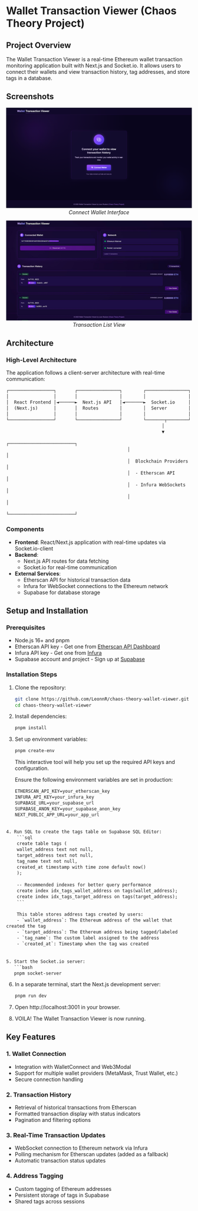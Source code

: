 # Wallet Transaction Viewer (Chaos Theory Project)

## Project Overview

The Wallet Transaction Viewer is a real-time Ethereum wallet transaction monitoring application built with Next.js and Socket.io. It allows users to connect their wallets and view transaction history, tag addresses, and store tags in a database. 

## Screenshots

<p align="center">
  <img src="./Home-page.png" alt="Wallet Connection Screen" width="600" />
  <br>
  <em>Connect Wallet Interface</em>
</p>

<p align="center">
  <img src="./Page2.jpeg" alt="Transaction List" width="600" />
  <br>
  <em>Transaction List View</em>
</p>


## Architecture

### High-Level Architecture

The application follows a client-server architecture with real-time communication:

```
┌─────────────────┐       ┌────────────────┐        ┌────────────────┐
│                 │       │                │        │                │
│  React Frontend │◄──────►  Next.js API   │◄───────►  Socket.io     │
│  (Next.js)      │       │  Routes        │        │  Server        │
│                 │       │                │        │                │
└─────────────────┘       └────────────────┘        └───────┬────────┘
                                                           │
                                                           ▼
                                              ┌─────────────────────────┐
                                              │                         │
                                              │  Blockchain Providers   │
                                              │  - Etherscan API        │
                                              │  - Infura WebSockets    │
                                              │                         │
                                              └─────────────────────────┘
```

### Components

- **Frontend**: React/Next.js application with real-time updates via Socket.io-client
- **Backend**: 
  - Next.js API routes for data fetching
  - Socket.io for real-time communication
- **External Services**:
  - Etherscan API for historical transaction data
  - Infura for WebSocket connections to the Ethereum network
  - Supabase for database storage

## Setup and Installation

### Prerequisites

- Node.js 16+ and pnpm
- Etherscan API key - Get one from [Etherscan API Dashboard](https://etherscan.io/apidashboard)
- Infura API key - Get one from [Infura](https://developer.metamask.io/)
- Supabase account and project - Sign up at [Supabase](https://supabase.com/)

### Installation Steps

1. Clone the repository:
   ```bash
   git clone https://github.com/LeonnR/chaos-theory-wallet-viewer.git
   cd chaos-theory-wallet-viewer
   ```

2. Install dependencies:
   ```bash
   pnpm install
   ```

3. Set up environment variables:
   ```bash
   pnpm create-env
   ```
   
   This interactive tool will help you set up the required API keys and configuration.


    Ensure the following environment variables are set in production:

    ```
    ETHERSCAN_API_KEY=your_etherscan_key
    INFURA_API_KEY=your_infura_key
    SUPABASE_URL=your_supabase_url
    SUPABASE_ANON_KEY=your_supabase_anon_key
    NEXT_PUBLIC_APP_URL=your_app_url
```

4. Run SQL to create the tags table on Supabase SQL Editor:
    ```sql
    create table tags (
    wallet_address text not null,
    target_address text not null,
    tag_name text not null,
    created_at timestamp with time zone default now()
    );

    -- Recommended indexes for better query performance
    create index idx_tags_wallet_address on tags(wallet_address);
    create index idx_tags_target_address on tags(target_address);
    ```

    This table stores address tags created by users:
    - `wallet_address`: The Ethereum address of the wallet that created the tag
    - `target_address`: The Ethereum address being tagged/labeled
    - `tag_name`: The custom label assigned to the address
    - `created_at`: Timestamp when the tag was created


5. Start the Socket.io server:
   ```bash
   pnpm socket-server
   ```

6. In a separate terminal, start the Next.js development server:
   ```bash
   pnpm run dev
   ```

7. Open http://localhost:3001 in your browser.

8. VOILA! The Wallet Transaction Viewer is now running.

## Key Features

### 1. Wallet Connection
- Integration with WalletConnect and Web3Modal
- Support for multiple wallet providers (MetaMask, Trust Wallet, etc.)
- Secure connection handling

### 2. Transaction History
- Retrieval of historical transactions from Etherscan
- Formatted transaction display with status indicators
- Pagination and filtering options

### 3. Real-Time Transaction Updates
- WebSocket connection to Ethereum network via Infura
- Polling mechanism for Etherscan updates (added as a fallback)
- Automatic transaction status updates

### 4. Address Tagging
- Custom tagging of Ethereum addresses
- Persistent storage of tags in Supabase
- Shared tags across sessions

